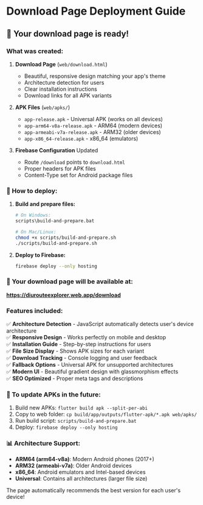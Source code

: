 # Download Page Deployment Guide

## 🎉 Your download page is ready!

### What was created:

1. **Download Page** (`web/download.html`)
   - Beautiful, responsive design matching your app's theme
   - Architecture detection for users
   - Clear installation instructions
   - Download links for all APK variants

2. **APK Files** (`web/apks/`)
   - `app-release.apk` - Universal APK (works on all devices)
   - `app-arm64-v8a-release.apk` - ARM64 (modern devices)
   - `app-armeabi-v7a-release.apk` - ARM32 (older devices)
   - `app-x86_64-release.apk` - x86_64 (emulators)

3. **Firebase Configuration** Updated
   - Route `/download` points to `download.html`
   - Proper headers for APK files
   - Content-Type set for Android package files

### 🚀 How to deploy:

1. **Build and prepare files:**
   ```bash
   # On Windows:
   scripts\build-and-prepare.bat
   
   # On Mac/Linux:
   chmod +x scripts/build-and-prepare.sh
   ./scripts/build-and-prepare.sh
   ```

2. **Deploy to Firebase:**
   ```bash
   firebase deploy --only hosting
   ```

### 📱 Your download page will be available at:
**https://diurouteexplorer.web.app/download**

### Features included:

✅ **Architecture Detection** - JavaScript automatically detects user's device architecture  
✅ **Responsive Design** - Works perfectly on mobile and desktop  
✅ **Installation Guide** - Step-by-step instructions for users  
✅ **File Size Display** - Shows APK sizes for each variant  
✅ **Download Tracking** - Console logging and user feedback  
✅ **Fallback Options** - Universal APK for unsupported architectures  
✅ **Modern UI** - Beautiful gradient design with glassmorphism effects  
✅ **SEO Optimized** - Proper meta tags and descriptions  

### 🔄 To update APKs in the future:

1. Build new APKs: `flutter build apk --split-per-abi`
2. Copy to web folder: `cp build/app/outputs/flutter-apk/*.apk web/apks/`
3. Run build script: `scripts/build-and-prepare.bat`
4. Deploy: `firebase deploy --only hosting`

### 📊 Architecture Support:

- **ARM64 (arm64-v8a)**: Modern Android phones (2017+)
- **ARM32 (armeabi-v7a)**: Older Android devices
- **x86_64**: Android emulators and Intel-based devices
- **Universal**: Contains all architectures (larger file size)

The page automatically recommends the best version for each user's device!
